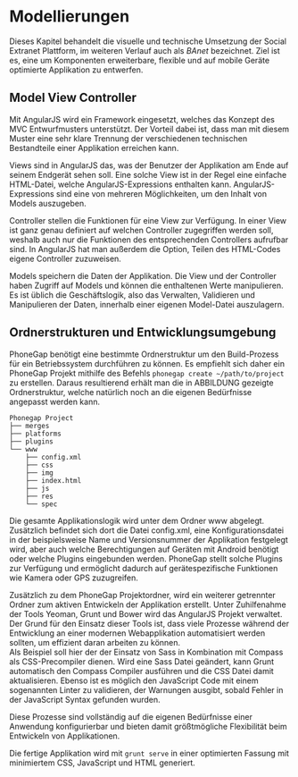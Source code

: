 # Modellierungen

Dieses Kapitel behandelt die visuelle und technische Umsetzung der Social Extranet Plattform, im weiteren Verlauf auch als *BAnet* bezeichnet. Ziel ist es, eine um Komponenten erweiterbare, flexible und auf mobile Geräte optimierte Applikation zu entwerfen. 

## Model View Controller

Mit AngularJS wird ein Framework eingesetzt, welches das Konzept des MVC Entwurfmusters unterstützt. Der Vorteil dabei ist, dass man mit diesem Muster eine sehr klare Trennung der verschiedenen technischen Bestandteile einer Applikation erreichen kann.

Views sind in AngularJS das, was der Benutzer der Applikation am Ende auf seinem Endgerät sehen soll. Eine solche View ist in der Regel eine einfache HTML-Datei, welche AngularJS-Expressions enthalten kann. AngularJS-Expressions sind eine von mehreren Möglichkeiten, um den Inhalt von Models auszugeben.

Controller stellen die Funktionen für eine View zur Verfügung. In einer View ist ganz genau definiert auf welchen Controller zugegriffen werden soll, weshalb auch nur die Funktionen des entsprechenden Controllers aufrufbar sind. In AngularJS hat man außerdem die Option, Teilen des HTML-Codes eigene Controller zuzuweisen.

Models speichern die Daten der Applikation. Die View und der Controller haben Zugriff auf Models und können die enthaltenen Werte manipulieren. Es ist üblich die Geschäftslogik, also das Verwalten, Validieren und Manipulieren der Daten, innerhalb einer eigenen Model-Datei auszulagern.

## Ordnerstrukturen und Entwicklungsumgebung

PhoneGap benötigt eine bestimmte Ordnerstruktur um den Build-Prozess für ein Betriebssystem durchführen zu können. Es empfiehlt sich daher ein PhoneGap Projekt mithilfe des Befehls `phonegap create ~/path/to/project` zu erstellen. Daraus resultierend erhält man die in ABBILDUNG gezeigte Ordnerstruktur, welche natürlich noch an die eigenen Bedürfnisse angepasst werden kann.

```
Phonegap Project
├── merges
├── platforms
├── plugins
└── www
    ├── config.xml
    ├── css
    ├── img
    ├── index.html
    ├── js
    ├── res
    └── spec
```

Die gesamte Applikationslogik wird unter dem Ordner www abgelegt. Zusätzlich befindet sich dort die Datei config.xml, eine Konfigurationsdatei in der beispielsweise Name und Versionsnummer der Applikation festgelegt wird, aber auch welche Berechtigungen auf Geräten mit Android benötigt oder welche Plugins eingebunden werden. PhoneGap stellt solche Plugins zur Verfügung und ermöglicht dadurch auf gerätespezifische Funktionen wie Kamera oder GPS zuzugreifen.

Zusätzlich zu dem PhoneGap Projektordner, wird ein weiterer getrennter Ordner zum aktiven Entwickeln der Applikation erstellt. Unter Zuhilfenahme der Tools Yeoman, Grunt und Bower wird das AngularJS Projekt verwaltet.  
Der Grund für den Einsatz dieser Tools ist, dass viele Prozesse während der Entwicklung an einer modernen Webapplikation automatisiert werden sollten, um  effizient daran arbeiten zu können.  
Als Beispiel soll hier der der Einsatz von Sass in Kombination mit Compass als CSS-Precompiler dienen. Wird eine Sass Datei geändert, kann Grunt automatisch den Compass Compiler ausführen und die CSS Datei damit aktualisieren. Ebenso ist es möglich den JavaScript Code mit einem sogenannten Linter zu validieren, der Warnungen ausgibt, sobald Fehler in der JavaScript Syntax gefunden wurden. 

Diese Prozesse sind vollständig auf die eigenen Bedürfnisse einer Anwendung konfigurierbar und bieten damit größtmögliche Flexibilität beim Entwickeln von Applikationen.

Die fertige Applikation wird mit `grunt serve` in einer optimierten Fassung mit minimiertem CSS, JavaScript und HTML generiert.










